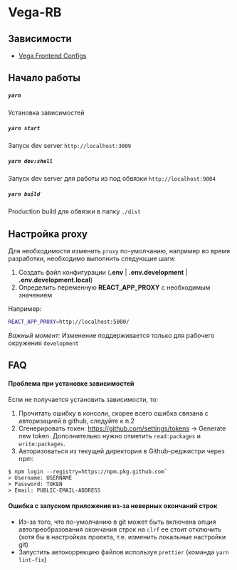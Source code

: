 # Vega-RB

## Зависимости

- [Vega Frontend Configs](https://github.com/gpn-prototypes/frontend-configs)

## Начало работы

##### `yarn`
Установка зависимостей

##### `yarn start`
Запуск dev server `http://localhost:3009`

##### `yarn dev:shell`
Запуск dev server для работы из под обвязки `http://localhost:9004`

##### `yarn build`
Production build для обвязки в папку `./dist`

## Настройка proxy
Для необходимости изменить `proxy` по-умолчанию, например во время разработки, 
необходимо выполнить следующие шаги: 

1. Создать файл конфигурации (**.env** | **.env.development** | **.env.development.local**)
2. Определить переменную **REACT_APP_PROXY** с необходимым значением

Например: 
```bash
REACT_APP_PROXY=http://localhost:5000/
```

_Важный момент:_ Изменение поддерживается только для рабочего окружения `development`

## FAQ

#### Проблема при установке зависимостей

Если не получается установить зависимости, то:
1. Прочитать ошибку в консоли, скорее всего ошибка связана с авторизацией в github, следуйте к п.2
2. Сгенерировать токен: <a href="https://github.com/settings/tokens">https&#x3A;//github.com/settings/tokens</a> → Generate new token. Дополнительно нужно отметить `read:packages` и `write:packages`.
3. Авторизоваться из текущей директории в Github-реджистри через npm:

```shell
$ npm login --registry=https://npm.pkg.github.com`
> Username: USERNAME
> Password: TOKEN
> Email: PUBLIC-EMAIL-ADDRESS
```

#### Ошибка с запуском приложения из-за неверных окончаний строк

- Из-за того, что по-умолчанию в git может быть включена опция автопреобразования окончания
строк на `clrf` ее стоит отключить (хотя бы в настройках проекта, т.е. изменить локальные настройки git)
- Запустить автокоррекцию файлов используя `prettier` (команда `yarn lint-fix`)
